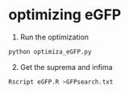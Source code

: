 # optimizing eGFP

1. Run the optimization

```bash
python optimiza_eGFP.py
```

2. Get the suprema and infima

```bash
Rscript eGFP.R >GFPsearch.txt
```
